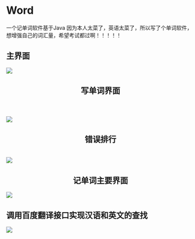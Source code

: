 # Word
一个记单词软件基于Java
因为本人太菜了，英语太菜了，所以写了个单词软件，想增强自己的词汇量，希望考试都过啊！！！！！
<h2 style="text-align::enter">主界面</h2>
<image src="https://github.com/lxlandzyq/Photography/blob/master/Word/Screenshot%20from%202019-05-08%2008-31-17.png"/>
<br>
<h2 style="text-align:center">写单词界面<h2>
<br>
<image src="https://github.com/lxlandzyq/Photography/blob/master/Word/Screenshot%20from%202019-05-08%2008-31-58.png"/>
<br>

<h2 style="text-align:center">错误排行</h2>
<br>
<image src="https://github.com/lxlandzyq/Photography/blob/master/Word/Screenshot%20from%202019-05-08%2008-32-03.png"/>
<br>
<h2 style="text-align:center">记单词主要界面</h2>
<image src="https://github.com/lxlandzyq/Photography/blob/master/Word/Screenshot%20from%202019-05-08%2008-31-52.png"/>
<br>
<h2 style="text-algin:center">调用百度翻译接口实现汉语和英文的查找</h2>
<image src="https://github.com/lxlandzyq/Photography/blob/master/Word/5.png"/>







